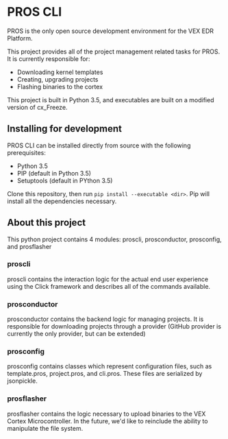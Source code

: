 # PROS CLI

PROS is the only open source development environment for the VEX EDR Platform.

This project provides all of the project management related tasks for PROS. It is currently responsible for:
 - Downloading kernel templates
 - Creating, upgrading projects
 - Flashing binaries to the cortex

This project is built in Python 3.5, and executables are built on a modified version of cx_Freeze.

## Installing for development
PROS CLI can be installed directly from source with the following prerequisites:
 - Python 3.5
 - PIP (default in Python 3.5)
 - Setuptools (default in PYthon 3.5)

Clone this repository, then run `pip install --executable <dir>`. Pip will install all the dependencies necessary.

## About this project
This python project contains 4 modules: proscli, prosconductor, prosconfig, and prosflasher

### proscli
proscli contains the interaction logic for the actual end user experience using the Click framework and
describes all of the commands available.

### prosconductor
prosconductor contains the backend logic for managing projects. It is responsible for downloading projects through a
provider (GitHub provider is currently the only provider, but can be extended)


### prosconfig
prosconfig contains classes which represent configuration files, such as template.pros, project.pros, and cli.pros.
These files are serialized by jsonpickle.

### prosflasher
prosflasher contains the logic necessary to upload binaries to the VEX Cortex Microcontroller. In the future, we'd like
to reinclude the ability to manipulate the file system.